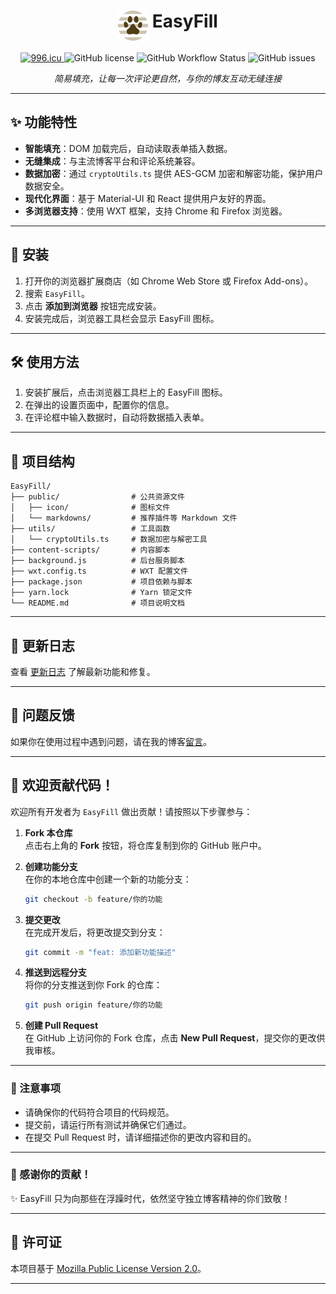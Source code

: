 <h1 align="center">
  <img align="top" width="48" src="./public/icon/48.png" alt="EasyFill Logo">
  <span>EasyFill</span>
</h1>

<p align="center">
  <a href="https://996.icu" target="_blank">
      <img src="https://cos.lhasa.icu/svg/link-996.icu-red.svg" alt="996.icu" />
  </a>
  <img src="https://img.shields.io/github/license/achuanya/EasyFill" alt="GitHub license" />
  <img src="https://img.shields.io/github/actions/workflow/status/achuanya/EasyFill/rss_update.yml?branch=main" alt="GitHub Workflow Status" />
  <img src="https://img.shields.io/github/issues/achuanya/EasyFill" alt="GitHub issues" />
</p>
<p align="center">
  <i>简易填充，让每一次评论更自然，与你的博友互动无缝连接</i>
</p>

---

## ✨ 功能特性

- **智能填充**：DOM 加载完后，自动读取表单插入数据。
- **无缝集成**：与主流博客平台和评论系统兼容。
- **数据加密**：通过 `cryptoUtils.ts` 提供 AES-GCM 加密和解密功能，保护用户数据安全。
- **现代化界面**：基于 Material-UI 和 React 提供用户友好的界面。
- **多浏览器支持**：使用 WXT 框架，支持 Chrome 和 Firefox 浏览器。

---

## 🚀 安装

1. 打开你的浏览器扩展商店（如 Chrome Web Store 或 Firefox Add-ons）。
2. 搜索 `EasyFill`。
3. 点击 **添加到浏览器** 按钮完成安装。
4. 安装完成后，浏览器工具栏会显示 EasyFill 图标。

---

## 🛠 使用方法

1. 安装扩展后，点击浏览器工具栏上的 EasyFill 图标。
2. 在弹出的设置页面中，配置你的信息。
3. 在评论框中输入数据时，自动将数据插入表单。

---

## 📂 项目结构

```
EasyFill/
├── public/                # 公共资源文件
│   ├── icon/              # 图标文件
│   └── markdowns/         # 推荐插件等 Markdown 文件
├── utils/                 # 工具函数
│   └── cryptoUtils.ts     # 数据加密与解密工具
├── content-scripts/       # 内容脚本
├── background.js          # 后台服务脚本
├── wxt.config.ts          # WXT 配置文件
├── package.json           # 项目依赖与脚本
├── yarn.lock              # Yarn 锁定文件
└── README.md              # 项目说明文档
```

---

## 📄 更新日志

查看 [更新日志](https://github.com/achuanya/EasyFill/blob/main/UpdateLog.md) 了解最新功能和修复。

---

## 🐛 问题反馈

如果你在使用过程中遇到问题，请在我的博客[留言](https://lhasa.icu/guestbook.html)。

---

## 🤝 欢迎贡献代码！

欢迎所有开发者为 `EasyFill` 做出贡献！请按照以下步骤参与：

1. **Fork 本仓库**  
   点击右上角的 **Fork** 按钮，将仓库复制到你的 GitHub 账户中。

2. **创建功能分支**  
   在你的本地仓库中创建一个新的功能分支：
   ```bash
   git checkout -b feature/你的功能
   ```

3. **提交更改**  
   在完成开发后，将更改提交到分支：
   ```bash
   git commit -m "feat: 添加新功能描述"
   ```

4. **推送到远程分支**  
   将你的分支推送到你 Fork 的仓库：
   ```bash
   git push origin feature/你的功能
   ```

5. **创建 Pull Request**  
   在 GitHub 上访问你的 Fork 仓库，点击 **New Pull Request**，提交你的更改供我审核。

---

### 📝 注意事项
- 请确保你的代码符合项目的代码规范。
- 提交前，请运行所有测试并确保它们通过。
- 在提交 Pull Request 时，请详细描述你的更改内容和目的。

---

### 🌟 感谢你的贡献！

✨ EasyFill 只为向那些在浮躁时代，依然坚守独立博客精神的你们致敬！


---

## 📜 许可证

本项目基于 [Mozilla Public License Version 2.0](https://github.com/achuanya/EasyFill/blob/main/LICENSE)。

---